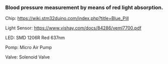 ### Blood pressure measurement by means of red light absorption.

Chip: https://wiki.stm32duino.com/index.php?title=Blue_Pill

Light Sensor: https://www.vishay.com/docs/84286/veml7700.pdf

LED: SMD 1206R Red 637nm

Pomp: Micro Air Pump

Valve: Solenoid Valve
